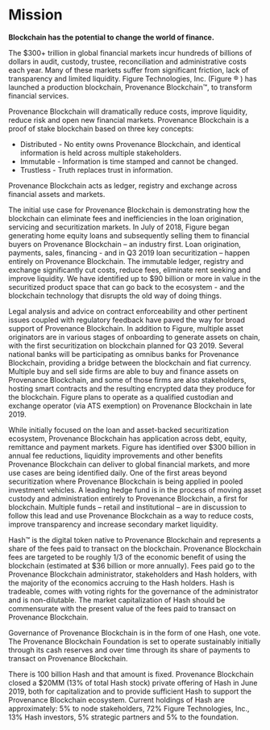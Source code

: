 # Mission

**Blockchain has the potential to change the world of finance.** 

The $300+ trillion in global financial markets incur hundreds of billions of dollars in audit, custody, trustee, reconciliation and administrative costs each year. Many of these markets suffer from significant friction, lack of transparency and limited liquidity. Figure Technologies, Inc. \(Figure ® \) has launched a production blockchain, Provenance Blockchain™, to transform financial services. 

Provenance Blockchain will dramatically reduce costs, improve liquidity, reduce risk and open new financial markets. Provenance Blockchain is a proof of stake blockchain based on three key concepts: 

* Distributed - No entity owns Provenance Blockchain, and identical information is held across multiple stakeholders. 
* Immutable - Information is time stamped and cannot be changed. 
* Trustless - Truth replaces trust in information.  

Provenance Blockchain acts as ledger, registry and exchange across financial assets and markets. 

The initial use case for Provenance Blockchain is demonstrating how the blockchain can eliminate fees and inefficiencies in the loan origination, servicing and securitization markets. In July of 2018, Figure began generating home equity loans and subsequently selling them to financial buyers on Provenance Blockchain – an industry first. Loan origination, payments, sales, financing - and in Q3 2019 loan securitization – happen entirely on Provenance Blockchain. The immutable ledger, registry and exchange significantly cut costs, reduce fees, eliminate rent seeking and improve liquidity. We have identified up to $90 billion or more in value in the securitized product space that can go back to the ecosystem - and the blockchain technology that disrupts the old way of doing things. 

Legal analysis and advice on contract enforceability and other pertinent issues coupled with regulatory feedback have paved the way for broad support of Provenance Blockchain. In addition to Figure, multiple asset originators are in various stages of onboarding to generate assets on chain, with the first securitization on blockchain planned for Q3 2019. Several national banks will be participating as omnibus banks for Provenance Blockchain, providing a bridge between the blockchain and fiat currency. Multiple buy and sell side firms are able to buy and finance assets on Provenance Blockchain, and some of those firms are also stakeholders, hosting smart contracts and the resulting encrypted data they produce for the blockchain. Figure plans to operate as a qualified custodian and exchange operator \(via ATS exemption\) on Provenance Blockchain in late 2019. 

While initially focused on the loan and asset-backed securitization ecosystem, Provenance Blockchain has application across debt, equity, remittance and payment markets. Figure has identified over $300 billion in annual fee reductions, liquidity improvements and other benefits Provenance Blockchain can deliver to global financial markets, and more use cases are being identified daily. One of the first areas beyond securitization where Provenance Blockchain is being applied in pooled investment vehicles. A leading hedge fund is in the process of moving asset custody and administration entirely to Provenance Blockchain, a first for blockchain. Multiple funds – retail and institutional – are in discussion to follow this lead and use Provenance Blockchain as a way to reduce costs, improve transparency and increase secondary market liquidity. 

Hash™ is the digital token native to Provenance Blockchain and represents a share of the fees paid to transact on the blockchain. Provenance Blockchain fees are targeted to be roughly 1/3 of the economic benefit of using the blockchain \(estimated at $36 billion or more annually\). Fees paid go to the Provenance Blockchain administrator, stakeholders and Hash holders, with the majority of the economics accruing to the Hash holders. Hash is tradeable, comes with voting rights for the governance of the administrator and is non-dilutable. The market capitalization of Hash should be commensurate with the present value of the fees paid to transact on Provenance Blockchain. 

Governance of Provenance Blockchain is in the form of one Hash, one vote. The Provenance Blockchain Foundation is set to operate sustainably initially through its cash reserves and over time through its share of payments to transact on Provenance Blockchain.

There is 100 billion Hash and that amount is fixed. Provenance Blockchain closed a $20MM \(13% of total Hash stock\) private offering of Hash in June 2019, both for capitalization and to provide sufficient Hash to support the Provenance Blockchain ecosystem. Current holdings of Hash are approximately: 5% to node stakeholders, 72% Figure Technologies, Inc., 13% Hash investors, 5% strategic partners and 5% to the foundation.

